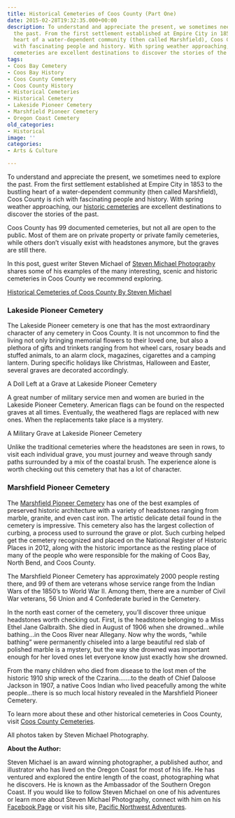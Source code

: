 ```yaml
---
title: Historical Cemeteries of Coos County (Part One)
date: 2015-02-28T19:32:35.000+00:00
description: To understand and appreciate the present, we sometimes need to explore
  the past. From the first settlement established at Empire City in 1853 to the bustling
  heart of a water-dependent community (then called Marshfield), Coos County is rich
  with fascinating people and history. With spring weather approaching, our historic
  cemeteries are excellent destinations to discover the stories of the past.
tags:
- Coos Bay Cemetery
- Coos Bay History
- Coos County Cemetery
- Coos County History
- Historical Cemeteries
- Historical Cemetery
- Lakeside Pioneer Cemetery
- Marshfield Pioneer Cemetery
- Oregon Coast Cemetery
old_categories:
- Historical
image: ''
categories:
- Arts & Culture

---
```

To understand and appreciate the present, we sometimes need to explore the past. From the first settlement established at Empire City in 1853 to the bustling heart of a water-dependent community (then called Marshfield), Coos County is rich with fascinating people and history. With spring weather approaching, our <a href="http://www.findagrave.com/cgi-bin/fg.cgi?page=csr&CScnty=2210&CSsr=41&" target="_blank">historic cemeteries</a> are excellent destinations to discover the stories of the past.

Coos County has 99 documented cemeteries, but not all are open to the public. Most of them are on private property or private family cemeteries, while others don’t visually exist with headstones anymore, but the graves are still there.

In this post, guest writer Steven Michael of <a title="Steven Michael Facebook page" href="https://www.facebook.com/StevenMichaelPhotographyOregon?ref=br_tf" target="_blank">Steven Michael Photography </a>shares some of his examples of the many interesting, scenic and historic cemeteries in Coos County we recommend exploring.

<a title="Steven Michael Photography" href="https://www.facebook.com/StevenMichaelPhotographyOregon?ref=br_tf" target="_blank">Historical Cemeteries of Coos County By Steven Michael</a>

### Lakeside Pioneer Cemetery

The Lakeside Pioneer cemetery is one that has the most extraordinary character of any cemetery in Coos County. It is not uncommon to find the living not only bringing memorial flowers to their loved one, but also a plethora of gifts and trinkets ranging from hot wheel cars, rosary beads and stuffed animals, to an alarm clock, magazines, cigarettes and a camping lantern. During specific holidays like Christmas, Halloween and Easter, several graves are decorated accordingly.

<div id="attachment_65967" style="width: 564px" class="wp-caption aligncenter"> A Doll Left at a Grave at Lakeside Pioneer Cemetery </div>

A great number of military service men and women are buried in the Lakeside Pioneer Cemetery. American flags can be found on the respected graves at all times. Eventually, the weathered flags are replaced with new ones. When the replacements take place is a mystery.

<div id="attachment_65965" style="width: 666px" class="wp-caption aligncenter"> A Military Grave at Lakeside Pioneer Cemetery  </div>

Unlike the traditional cemeteries where the headstones are seen in rows, to visit each individual grave, you must journey and weave through sandy paths surrounded by a mix of the coastal brush. The experience alone is worth checking out this cemetery that has a lot of character.

### Marshfield Pioneer Cemetery

The <a href="https://sites.google.com/site/cbcemetery/" target="_blank">Marshfield Pioneer Cemetery</a> has one of the best examples of preserved historic architecture with a variety of headstones ranging from marble, granite, and even cast iron. The artistic delicate detail found in the cemetery is impressive. This cemetery also has the largest collection of curbing, a process used to surround the grave or plot. Such curbing helped get the cemetery recognized and placed on the National Register of Historic Places in 2012, along with the historic importance as the resting place of many of the people who were responsible for the making of Coos Bay, North Bend, and Coos County.

The Marshfield Pioneer Cemetery has approximately 2000 people resting there, and 99 of them are veterans whose service range from the Indian Wars of the 1850’s to World War II. Among them, there are a number of Civil War veterans, 56 Union and 4 Confederate buried in the Cemetery.

In the north east corner of the cemetery, you’ll discover three unique headstones worth checking out. First, is the headstone belonging to a Miss Ethel Jane Galbraith. She died in August of 1906 when she drowned…while bathing…in the Coos River near Allegany. Now why the words, “while bathing” were permanently chiseled into a large beautiful red slab of polished marble is a mystery, but the way she drowned was important enough for her loved ones let everyone know just exactly how she drowned.

From the many children who died from disease to the lost men of the historic 1910 ship wreck of the Czarina…….to the death of Chief Daloose Jackson in 1907, a native Coos Indian who lived peacefully among the white people…there is so much local history revealed in the Marshfield Pioneer Cemetery.

To learn more about these and other historical cemeteries in Coos County, visit <a href="http://www.weebly.com/weebly/apps/readDraft.php?draftId=684092303418805113&userId=25130218" target="_blank">Coos County Cemeteries</a>.

All photos taken by Steven Michael Photography.

**About the Author:**

Steven Michael is an award winning photographer, a published author, and illustrator who has lived on the Oregon Coast for most of his life. He has ventured and explored the entire length of the coast, photographing what he discovers. He is known as the Ambassador of the Southern Oregon Coast. If you would like to follow Steven Michael on one of his adventures or learn more about Steven Michael Photography, connect with him on his <a href="https://www.facebook.com/StevenMichaelPhotographyOregon" target="_blank">Facebook Page</a> or visit his site, <a href="http://pacificnorthwestadventures.weebly.com/" target="_blank">Pacific Northwest Adventures</a>.
